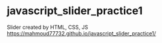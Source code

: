 # javascript_slider_practice1
Slider created by HTML, CSS, JS
https://mahmoud77732.github.io/javascript_slider_practice1/
